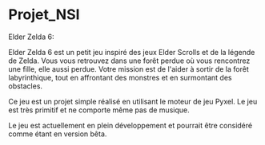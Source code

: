 # Projet_NSI
Elder Zelda 6:

Elder Zelda 6 est un petit jeu inspiré des jeux Elder Scrolls et de la légende de Zelda. Vous vous retrouvez dans une forêt perdue où vous rencontrez une fille, elle aussi perdue. Votre mission est de l'aider à sortir de la forêt labyrinthique, tout en affrontant des monstres et en surmontant des obstacles.

Ce jeu est un projet simple réalisé en utilisant le moteur de jeu Pyxel. Le jeu est très primitif et ne comporte même pas de musique.

Le jeu est actuellement en plein développement et pourrait être considéré comme étant en version bêta.
